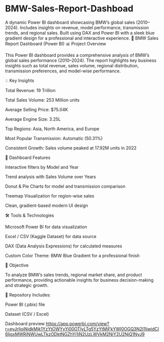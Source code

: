 # BMW-Sales-Report-Dashboad
A dynamic Power BI dashboard showcasing BMW’s global sales (2010–2024). Includes insights on revenue, model performance, transmission trends, and regional sales. Built using DAX and Power BI with a sleek blue gradient design for a professional and interactive experience.
🚗 BMW Sales Report Dashboard (Power BI)
📊 Project Overview

This Power BI dashboard provides a comprehensive analysis of BMW’s global sales performance (2010–2024).
The report highlights key business insights such as total revenue, sales volume, regional distribution, transmission preferences, and model-wise performance.

💡 Key Insights

Total Revenue: 19 Trillion

Total Sales Volume: 253 Million units

Average Selling Price: $75.04K

Average Engine Size: 3.25L

Top Regions: Asia, North America, and Europe

Most Popular Transmission: Automatic (50.31%)

Consistent Growth: Sales volume peaked at 17.92M units in 2022

🧠 Dashboard Features

Interactive filters by Model and Year

Trend analysis with Sales Volume over Years

Donut & Pie Charts for model and transmission comparison

Treemap Visualization for region-wise sales

Clean, gradient-based modern UI design

🛠️ Tools & Technologies

Microsoft Power BI for data visualization

Excel / CSV (Kaggle Dataset) for data source

DAX (Data Analysis Expressions) for calculated measures

Custom Color Theme: BMW Blue Gradient for a professional finish

🎯 Objective

To analyze BMW’s sales trends, regional market share, and product performance, providing actionable insights for business decision-making and strategic growth.

📁 Repository Includes:

Power BI (.pbix) file

Dataset (CSV / Excel)

Dashboard preview https://app.powerbi.com/view?r=eyJrIjoiNjdkMjk1YzYtOWYyYi00OTIyLTg5YzYtMjFkYWI0OGQ3N2I1IiwidCI6IjgxMWRiNWUwLTkzODktNGZhYi1iN2UzLWVkM2NiY2U2NjQ1NyJ9
